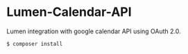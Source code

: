 # Lumen-Calendar-API
Lumen integration with google calendar API using OAuth 2.0.

```sh
$ composer install

```


